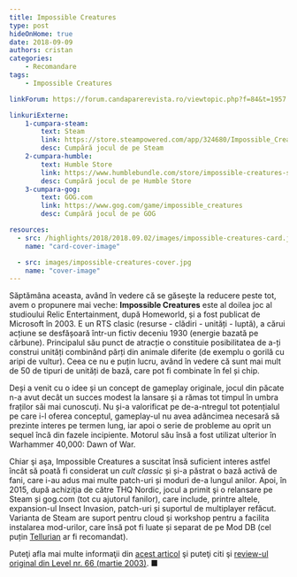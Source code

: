 ```yaml
---
title: Impossible Creatures
type: post
hideOnHome: true
date: 2018-09-09
authors: cristan
categories:
    - Recomandare
tags:
    - Impossible Creatures

linkForum: https://forum.candaparerevista.ro/viewtopic.php?f=84&t=1957

linkuriExterne:
    1-cumpara-steam:
        text: Steam
        link: https://store.steampowered.com/app/324680/Impossible_Creatures_Steam_Edition/
        desc: Cumpără jocul de pe Steam
    2-cumpara-humble:
        text: Humble Store
        link: https://www.humblebundle.com/store/impossible-creatures-steam-edition
        desc: Cumpără jocul de pe Humble Store
    3-cumpara-gog:
        text: GOG.com
        link: https://www.gog.com/game/impossible_creatures
        desc: Cumpără jocul de pe GOG

resources:
  - src: /highlights/2018/2018.09.02/images/impossible-creatures-card.jpg
    name: "card-cover-image"

  - src: images/impossible-creatures-cover.jpg
    name: "cover-image"
---
```


Săptămâna aceasta, având în vedere că se găseşte la reducere peste tot, avem o propunere mai veche: **Impossible Creatures** este al doilea joc al studioului Relic Entertainment, după Homeworld, și a fost publicat de Microsoft în 2003. E un RTS clasic (resurse - clădiri - unități - luptă), a cărui acțiune se desfășoară într-un fictiv deceniu 1930 (energie bazată pe cărbune). Principalul său punct de atracție o constituie posibilitatea de a-ți construi unități combinând părți din animale diferite (de exemplu o gorilă cu aripi de vultur). Ceea ce nu e puțin lucru, având în vedere că sunt mai mult de 50 de tipuri de unități de bază, care pot fi combinate în fel și chip.

Deși a venit cu o idee și un concept de gameplay originale, jocul din păcate n-a avut decât un succes modest la lansare și a rămas tot timpul în umbra fraților săi mai cunoscuți. Nu și-a valorificat pe de-a-ntregul tot potențialul pe care i-l oferea conceptul, gameplay-ul nu avea adâncimea necesară să prezinte interes pe termen lung, iar apoi o serie de probleme au oprit un sequel încă din fazele incipiente. Motorul său însă a fost utilizat ulterior în Warhammer 40,000: Dawn of War.

Chiar şi aşa, Impossible Creatures a suscitat însă suficient interes astfel încât să poată fi considerat un _cult classic_ și și-a păstrat o bază activă de fani, care i-au adus mai multe patch-uri și moduri de-a lungul anilor. Apoi, în 2015, după achiziţia de către THQ Nordic, jocul a primit şi o relansare pe Steam și gog.com (tot cu ajutorul fanilor), care include, printre altele, expansion-ul Insect Invasion, patch-uri și suportul de multiplayer refăcut. Varianta de Steam are suport pentru cloud și workshop pentru a facilita instalarea mod-urilor, care însă pot fi luate și separat de pe Mod DB (cel puțin [Tellurian](https://www.moddb.com/mods/tellurian/) ar fi recomandat).

Puteţi afla mai multe informaţii din [acest articol](https://www.vg247.com/2015/11/23/the-improbable-journey-of-impossible-creatures/) şi puteţi citi şi [review-ul original din Level nr. 66 (martie 2003)](http://arhivarevistevechi.mythweb.ro/arhiva/articole.php?editie-id=67&articol=2520). ■